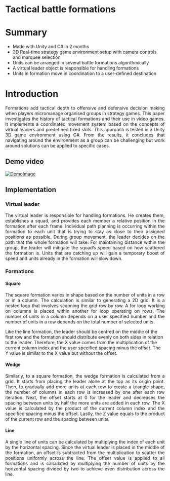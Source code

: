 # Tactical battle formations

# Summary

* Made with Unity and C# in 2 months 
* 3D Real-time strategy game environment setup with camera controls and marquee selection
* Units can be arranged in several battle formations algorithmically
* A virtual leader object is responsible for handling formations
* Units in formation move in coordination to a user-defined destination

# Introduction
<p align="Justify">
Formations add tactical depth to offensive and defensive decision making when players micromanage organised groups in strategy games. This paper investigates the history of tactical formations and their use in video games. It implements a coordinated movement system based on the concepts of virtual leaders and predefined fixed slots. This approach is tested in a Unity 3D game environment using C#. From the results, it concludes that navigating around the environment as a group can be challenging but work around solutions can be applied to specific cases.
</p>

## Demo video ##

[![DemoImage](http://img.youtube.com/vi/ubPr9XzjK8Q/0.jpg)](https://youtu.be/ubPr9XzjK8Q)

## Implementation

### Virtual leader
<p align="Justify">
The virtual leader is responsible for handling formations. He creates them, establishes a squad, and provides each member a relative position in the formation after each frame. Individual path planning is occurring within the formation to each unit that is trying to stay as close to their assigned positions as possible. During group movement, the leader decides on the path that the whole formation will take. For maintaining distance within the group, the leader will mitigate the squad’s speed based on how scattered the formation is. Units that are catching up will gain a temporary boost of speed and units already in the formation will slow down. 
</p>

### Formations

#### Square
<p align="Justify">
The square formation varies in shape based on the number of units in a row or in a column. The calculation is similar to generating a 2D grid. It is a nested loop that involves scanning the grid row by row. A for loop working on columns is placed within another for loop operating on rows. The number of units in a column depends on a user specified number and the number of units in a row depends on the total number of selected units.

  Like the line formation, the leader should be centred on the middle of the first row and the formation should distribute evenly on both sides in relation to the leader. Therefore, the X value comes from the multiplication of the current column index and the user specified spacing minus the offset. The Y value is similar to the X value but without the offset. 
</p>


#### Wedge
<p align="Justify">
Similarly, to a square formation, the wedge formation is calculated from a grid. It starts from placing the leader alone at the top as its origin point. Then, to gradually add more units at each row to create a triangle shape, the number of columns in each row is increased by one after each row iteration. Next, the offset starts at 0 for the leader and decreases the spacing between units by half the more units are added in each row.  The X value is calculated by the product of the current column index and the specified spacing minus the offset. Lastly, the Z value equals to the product of the current row and the spacing between units.
</p>
  
#### Line
<p align="Justify">
A single line of units can be calculated by multiplying the index of each unit by the horizontal spacing. Since the virtual leader is placed in the middle of the formation, an offset is subtracted from the multiplication to scatter the positions uniformly across the line. The offset value is applied to all formations and is calculated by multiplying the number of units by the horizontal spacing divided by two to achieve even distribution across the line.
</p>
